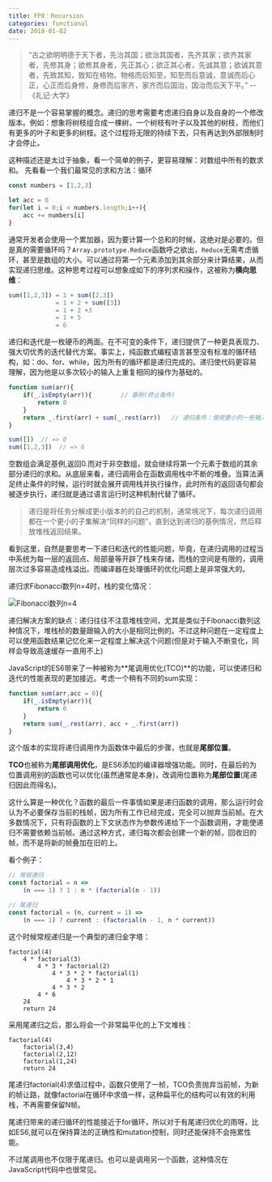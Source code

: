```yaml
---
title: FP8：Recursion
categories: functional
date: 2018-01-02
---
```


> “古之欲明明德于天下者，先治其国；欲治其国者，先齐其家；欲齐其家者，先修其身；欲修其身者，先正其心；欲正其心者，先诚其意；欲诚其意者，先致其知，致知在格物。物格而后知至，知至而后意诚，意诚而后心正，心正而后身修，身修而后家齐，家齐而后国治，国治而后天下平。”   --《礼记·大学》

递归不是一个容易掌握的概念。递归的思考需要考虑递归自身以及自身的一个修改版本。例如：想象将树枝组合成一棵树，一个树枝有叶子以及其他的树枝，而他们有更多的叶子和更多的树枝。这个过程将无限的持续下去，只有再达到外部限制时才会停止。

这种描述还是太过于抽象，看一个简单的例子，更容易理解：对数组中所有的数求和。
先看看一个我们最常见的求和方法：循环
``` js
const numbers = [1,2,3]

let acc = 0
for(let i = 0;i < numbers.length;i++){
    acc += numbers[i]
}
```
通常开发者会使用一个累加器，因为要计算一个总和的时候，这绝对是必要的。但是真的需要循环吗？`Array.prototype.Reduce`函数呼之欲出，`Reduce`无需考虑循环，甚至是数组的大小。可以通过将第一个元素添加到其余部分来计算结果，从而实现递归思维。这种思考过程可以想象成如下的序列求和操作，这被称为**横向思维**：
``` js
sum([1,2,3]) = 1 + sum([2,3])
             = 1 + 2 + sum([3])
             = 1 + 2 +3
             = 1 + 5
             = 6
```
递归和迭代是一枚硬币的两面。在不可变的条件下，递归提供了一种更具表现力、强大切优秀的迭代替代方案。事实上，纯函数式编程语言甚至没有标准的循环结构，如：do、for、while，因为所有的循环都是递归完成的。递归使代码更容易理解，因为他是以多次较小的输入上重复相同的操作为基础的。
``` js
function sum(arr){
    if(_.isEmpty(arr)){        // 基例(终止条件)
        return 0
    }
    return _.first(arr) + sum(_.rest(arr))   // 递归条件：使用更小的一些输入集调用自身
}

sum([])  // => 0
sum([1,2,3])  // => 6
```

空数组会满足基例,返回0.而对于非空数组，就会继续将第一个元素于数组的其余部分递归的求和。从底层来看，递归调用会在函数调用栈中不断的堆叠。当算法满足终止条件的时候，运行时就会展开调用栈并执行操作，此时所有的返回语句都会被逐步执行，递归就是通过语言运行时这种机制代替了循环。

> 递归是将任务分解成更小版本的的自己的机制，通常境况下，每次递归调用都在一个更小的子集解决“同样的问题”，直到达到递归的基例情况，然后释放堆栈返回结果。

看到这里，自然是要思考一下递归和迭代的性能问题，毕竟，在递归调用的过程当中系统为每一层的返回点、局部量等开辟了栈来存储，而栈的空间是有限的，调用层次过多容易造成栈溢出。而编译器在处理循环的优化问题上是非常强大的。

递归求Fibonacci数列n=4时，栈的变化情况：

![Fibonacci数列n=4](../../images/fibonacci-n-4.gif)

递归解决方案的缺点：递归往往不注意堆栈空间，尤其是类似于Fibonacci数列这种情况下，堆栈桢的数量跟输入的大小是相同比例的。不过这种问题在一定程度上可以使用函数结果记忆化来一定程度上解决这个问题(但是对于输入不断变化，同样会导致高速缓存一直用不上)

JavaScript的ES6带来了一种被称为**尾调用优化(TCO)**的功能，可以使递归和迭代的性能表现的更加接近。考虑一个稍有不同的sum实现：
``` js
function sum(arr,acc = 0){
    if(_.isEmpty(arr)){
        return 0
    }
    return sum(_.rest(arr), acc + _.first(arr))
}
```
这个版本的实现将递归调用作为函数体中最后的步骤，也就是**尾部位置**。

**TCO**也被称为**尾部调用优化**，是ES6添加的编译器增强功能。同时，在最后的为位置调用别的函数也可以优化(虽然通常是本身)，改调用位置称为**尾部位置**(尾递归因此而得名)。

这什么算是一种优化？函数的最后一件事情如果是递归函数的调用，那么运行时会认为不必要保存当前的栈帧，因为所有工作已经完成，完全可以抛弃当前帧。在大多数情况下，只有将函数的上下文状态作为参数传递给下一个函数调用，才能使递归不需要依赖当前帧。通过这种方式，递归每次都会创建一个新的帧，回收旧的帧，而不是将新的帧叠加在旧的上。

看个例子：
``` js
// 常规递归
const factorial = n =>
    (n === 1) ? 1 : n * (factorial(n - 1))

// 尾递归
const factorial = (n, current = 1) =>
    (n === 1) ? current : (factorial(n - 1, n * current))
```
这个时候常规递归是一个典型的递归金字塔：
```
factorial(4)
    4 * factorial(3)
        4 * 3 * factorial(2)
            4 * 3 * 2 * factorial(1)
                4 * 3 * 2 * 1
            4 * 3 * 2
        4 * 6
    24
    return 24
```
采用尾递归之后，那么将会一个非常扁平化的上下文堆栈：
```
factorial(4)
    factorial(3,4)
    factorial(2,12)
    factorial(1,24)
    return 24
```
尾递归factorial(4)求值过程中，函数只使用了一桢，TCO负责抛弃当前帧，为新的帧让路，就像factorial在循环中求值一样，这种扁平化的结构可以有效的利用栈，不再需要保留N帧。

尾递归带来的递归循环的性能接近于for循环，所以对于有尾递归优化的雨呀，比如ES6,就可以在保持算法的正确性和mutation控制，同时还能保持不会拖累性能。

不过尾调用也不仅限于尾递归。也可以是调用另一个函数，这种情况在JavaScript代码中也很常见。